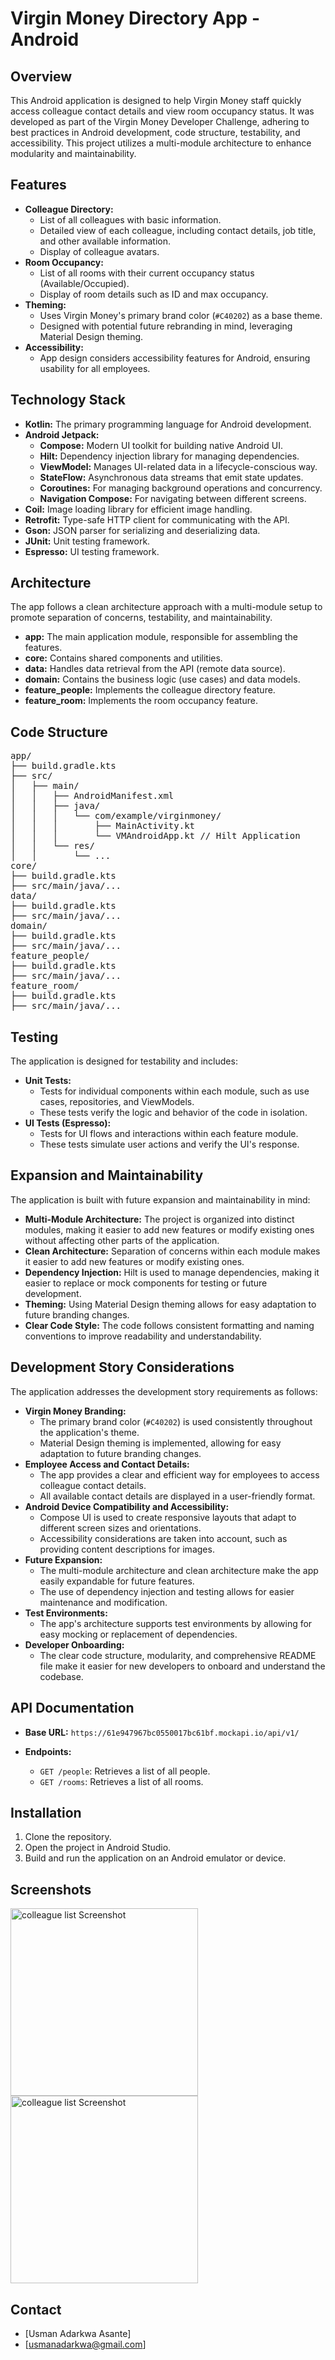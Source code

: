 # Virgin Money Directory App - Android

## Overview

This Android application is designed to help Virgin Money staff quickly access colleague contact details and view room occupancy status. It was developed as part of the Virgin Money Developer Challenge, adhering to best practices in Android development, code structure, testability, and accessibility. This project utilizes a multi-module architecture to enhance modularity and maintainability.

## Features

* **Colleague Directory:**
    * List of all colleagues with basic information.
    * Detailed view of each colleague, including contact details, job title, and other available information.
    * Display of colleague avatars.
* **Room Occupancy:**
    * List of all rooms with their current occupancy status (Available/Occupied).
    * Display of room details such as ID and max occupancy.
* **Theming:**
    * Uses Virgin Money's primary brand color (`#C40202`) as a base theme.
    * Designed with potential future rebranding in mind, leveraging Material Design theming.
* **Accessibility:**
    * App design considers accessibility features for Android, ensuring usability for all employees.

## Technology Stack

* **Kotlin:** The primary programming language for Android development.
* **Android Jetpack:**
    * **Compose:** Modern UI toolkit for building native Android UI.
    * **Hilt:** Dependency injection library for managing dependencies.
    * **ViewModel:** Manages UI-related data in a lifecycle-conscious way.
    * **StateFlow:** Asynchronous data streams that emit state updates.
    * **Coroutines:** For managing background operations and concurrency.
    * **Navigation Compose:** For navigating between different screens.
* **Coil:** Image loading library for efficient image handling.
* **Retrofit:** Type-safe HTTP client for communicating with the API.
* **Gson:** JSON parser for serializing and deserializing data.
* **JUnit:** Unit testing framework.
* **Espresso:** UI testing framework.

## Architecture

The app follows a clean architecture approach with a multi-module setup to promote separation of concerns, testability, and maintainability.

* **app:** The main application module, responsible for assembling the features.
* **core:** Contains shared components and utilities.
* **data:** Handles data retrieval from the API (remote data source).
* **domain:** Contains the business logic (use cases) and data models.
* **feature_people:** Implements the colleague directory feature.
* **feature_room:** Implements the room occupancy feature.

## Code Structure

<pre>
app/
├── build.gradle.kts
├── src/
│   ├── main/
│   │   ├── AndroidManifest.xml
│   │   ├── java/
│   │   │   └── com/example/virginmoney/
│   │   │       ├── MainActivity.kt
│   │   │       └── VMAndroidApp.kt // Hilt Application
│   │   └── res/
│   │       └── ...
core/
├── build.gradle.kts
├── src/main/java/...
data/
├── build.gradle.kts
├── src/main/java/...
domain/
├── build.gradle.kts
├── src/main/java/...
feature_people/
├── build.gradle.kts
├── src/main/java/...
feature_room/
├── build.gradle.kts
├── src/main/java/...
</pre>



## Testing

The application is designed for testability and includes:

* **Unit Tests:**
    * Tests for individual components within each module, such as use cases, repositories, and ViewModels.
    * These tests verify the logic and behavior of the code in isolation.
* **UI Tests (Espresso):**
    * Tests for UI flows and interactions within each feature module.
    * These tests simulate user actions and verify the UI's response.

## Expansion and Maintainability

The application is built with future expansion and maintainability in mind:

* **Multi-Module Architecture:** The project is organized into distinct modules, making it easier to add new features or modify existing ones without affecting other parts of the application.
* **Clean Architecture:** Separation of concerns within each module makes it easier to add new features or modify existing ones.
* **Dependency Injection:** Hilt is used to manage dependencies, making it easier to replace or mock components for testing or future development.
* **Theming:** Using Material Design theming allows for easy adaptation to future branding changes.
* **Clear Code Style:** The code follows consistent formatting and naming conventions to improve readability and understandability.

## Development Story Considerations

The application addresses the development story requirements as follows:

* **Virgin Money Branding:**
    * The primary brand color (`#C40202`) is used consistently throughout the application's theme.
    * Material Design theming is implemented, allowing for easy adaptation to future branding changes.
* **Employee Access and Contact Details:**
    * The app provides a clear and efficient way for employees to access colleague contact details.
    * All available contact details are displayed in a user-friendly format.
* **Android Device Compatibility and Accessibility:**
    * Compose UI is used to create responsive layouts that adapt to different screen sizes and orientations.
    * Accessibility considerations are taken into account, such as providing content descriptions for images.
* **Future Expansion:**
    * The multi-module architecture and clean architecture make the app easily expandable for future features.
    * The use of dependency injection and testing allows for easier maintenance and modification.
* **Test Environments:**
    * The app's architecture supports test environments by allowing for easy mocking or replacement of dependencies.
* **Developer Onboarding:**
    * The clear code structure, modularity, and comprehensive README file make it easier for new developers to onboard and understand the codebase.

## API Documentation

* **Base URL:** `https://61e947967bc0550017bc61bf.mockapi.io/api/v1/`

* **Endpoints:**

    * `GET /people`: Retrieves a list of all people.
    * `GET /rooms`: Retrieves a list of all rooms.


## Installation

1.  Clone the repository.
2.  Open the project in Android Studio.
3.  Build and run the application on an Android emulator or device.

## Screenshots

<img src="screenshots/colleaguelist.png" alt="colleague list Screenshot" width="300">

<img src="screenshots/availablerooms.png" alt="colleague list Screenshot" width="300">


## Contact

* \[Usman Adarkwa Asante]
* \[usmanadarkwa@gmail.com]
